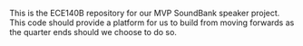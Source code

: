 This is the ECE140B repository for our MVP SoundBank speaker project. This code should provide a platform for us to build from moving forwards as the quarter ends should we choose to do so.
